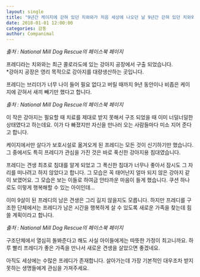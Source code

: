 ```yaml
---
layout: single
title: "9년간 케이지에 갇혀 있던 치와와가 처음 세상에 나오던 날 9년간 갇혀 있던 치와와가 처음나온날"
date: 2018-01-01 12:00:00
categories: 감동
author: Companimal
---
```


_출처 : National Mill Dog Rescue의 페이스북 페이지_

프레디라는 치와와는 최근 콜로라도에 있는 강아지 공장에서 구출 되었습니다.  
 \*강아지 공장은 영리 목적으로 강아지를 대량생산하는 곳입니다.

프레디는 브리더가 너무 나이 들어 필요 없다고 버릴 때까지 9년 동안이나 비좁은 케이지에 갇혀서 새끼 빼기만 했다고 합니다.

_출처 : National Mill Dog Rescue의 페이스북 페이지_

이 작은 강아지는 필요할 때 치료를 제대로 받지 못해서 구조 되었을 때 이미 너덜너덜한 상태였다고 하는데요. 이가 다 빠졌지만 자신을 만나러 오는 사람들마다 미소 지어 준다고 합니다.

케이지에서만 살다가 보호시설로 옮겨오게 된 프레디는 모든 것이 신기하기만 했습니다. 그 중에서도 특히 프레디가 관심을 가진 것은 바로 푹신한 강아지용 침대였습니다.

[](https://www.facebook.com/NationalMillDogRescue/videos/10156381943349731/)

프레디는 견생 최초로 침대를 알게 되었고 그 폭신한 침대가 너무나 좋아서 잠시도 그 자리를 떠나려고 하지 않았다고 합니다. 그 모습은 꼭 태어난지 얼마 되지 않은 강아지 같이 보였어요. 그 모습은 보는 이들로 하여금 안타까운 마음이 들게 했습니다. 쿠션 하나로도 이렇게 행복해할 수 있는 아이인데...

이미 9살이 된 프레디의 남은 견생은 그리 길지 않을지도 모릅니다. 하지만 프레디를 구조한 단체에서는 프레디가 남은 시간을 행복하게 살 수 있도록 새로운 가족을 찾는데 힘쓸 계획이라고 합니다.

_출처 : National Mill Dog Rescue의 페이스북 페이지_

구조단체에서 열심히 돌봐준다고 해도 사실 아이들에게는 따뜻한 가정이 최고니까요. 하루 빨리 프레디가 좋은 가족을 만나서 새로운 견생을 살았으면 좋겠네요.

아직도 세상에는 수많은 프레디가 존재합니다. 살아가는데 가장 기본적인 대우조차 받지 못하는 생명들에게 관심을 가져주세요.
